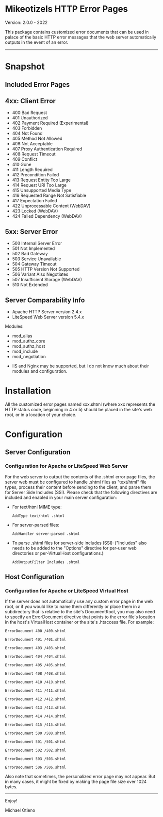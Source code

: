 Mikeotizels HTTP Error Pages 
============================

Version: 2.0.0 - 2022

This package contains customized error documents that can be used in palace of 
the basic HTTP error messages that the web server automatically outputs in the
event of an error.

-------------------------------------------------------------------------------

# Snapshot

## Included Error Pages

4xx: Client Error
-----------------

  - 400 Bad Request
  - 401 Unauthorized
  - 402 Payment Required (Experimental)
  - 403 Forbidden
  - 404 Not Found
  - 405 Method Not Allowed
  - 406 Not Acceptable
  - 407 Proxy Authentication Required
  - 408 Request Timeout
  - 409 Conflict
  - 410 Gone
  - 411 Length Required
  - 412 Precondition Failed
  - 413 Request Entity Too Large
  - 414 Request URI Too Large
  - 415 Unsupported Media Type
  - 416 Requested Range Not Satisfiable
  - 417 Expectation Failed
  - 422 Unprocessable Content (WebDAV)
  - 423 Locked (WebDAV)
  - 424 Failed Dependency (WebDAV)

5xx: Server Error
-----------------

  - 500 Internal Server Error
  - 501 Not Implemented
  - 502 Bad Gateway
  - 503 Service Unavailable
  - 504 Gateway Timeout
  - 505 HTTP Version Not Supported
  - 506 Variant Also Negotiates
  - 507 Insufficient Storage (WebDAV)
  - 510 Not Extended

## Server Comparability Info

 - Apache HTTP Server version 2.4.x
 - LiteSpeed Web Server version 5.4.x

Modules: 

 * mod_alias 
 * mod_authz_core 
 * mod_authz_host 
 * mod_include
 * mod_negotiation

  - IIS and Nginx may be supported, but I do not know much about their modules
    and configuration.


# Installation

All the customized error pages named xxx.shtml (where xxx represents the HTTP 
status code, beginning in 4 or 5) should be placed in the site's web root, or
in a location of your choice. 


# Configuration

## Server Configuration

### Configuration for Apache or LiteSpeed Web Server

For the web server to output the contents of the .shtml error page files, the
server web must be configured to handle .shtml files as "text/html" file types, 
process their content before sending to the client, and parse them for Server
Side Includes (SSI). Please check that the following directives are included 
and enabled in your main server configuration:

- For text/html MIME type:

  `AddType text/html .shtml`

- For server-parsed files:

  `AddHandler server-parsed .shtml`

- To parse .shtml files for server-side includes (SSI):
  ("Includes" also needs to be added to the "Options" directive for per-user 
  web directories or per-VirtualHost configurations.)

  `AddOutputFilter Includes .shtml`

## Host Configuration

### Configuration for Apache or LiteSpeed Virtual Host

If the server does not automatically use any custom error page in the web root, 
or if you would like to name them differently or place them in a subdirectory 
that is relative to the site's DocumentRoot, you may also need to specify an 
ErrorDocument directive that points to the error file's location in the host's 
VirtualHost container or the site's .htaccess file. For example:

 `ErrorDocument 400 /400.shtml`
 
 `ErrorDocument 401 /401.shtml`
 
 `ErrorDocument 403 /403.shtml`
 
 `ErrorDocument 404 /404.shtml`
 
 `ErrorDocument 405 /405.shtml`
 
 `ErrorDocument 408 /408.shtml`
 
 `ErrorDocument 410 /410.shtml`
 
 `ErrorDocument 411 /411.shtml`
 
 `ErrorDocument 412 /412.shtml`
 
 `ErrorDocument 413 /413.shtml`
 
 `ErrorDocument 414 /414.shtml`
 
 `ErrorDocument 415 /415.shtml`
 
 `ErrorDocument 500 /500.shtml`
 
 `ErrorDocument 501 /501.shtml`
 
 `ErrorDocument 502 /502.shtml`
 
 `ErrorDocument 503 /503.shtml`
 
 `ErrorDocument 506 /506.shtml`

Also note that sometimes, the personalized error page may not appear. But in 
many cases, it might be fixed by making the page file size over 1024 bytes. 

-------------------------------------------------------------------------------

Enjoy!

Michael Otieno
